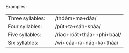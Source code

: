 <figcaption>Examples:</figcaption>

||||
|-|-|-|
|Three syllables:| |/thóə̆m+mə+dáa/| |‘usually’|
|Four syllables:| |/pút+tə+sáh+snáa/| |‘Buddhism’|
|Five syllables:| |/ríəc+róə̆t+tháa++phi+báal/| |‘royal government’|
|Six syllables:|  |/wi+cáa+rə+náq+kə+tháa/| |‘editorial’|

